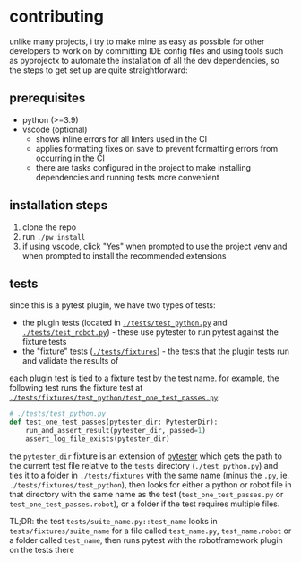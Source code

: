 # contributing

unlike many projects, i try to make mine as easy as possible for other developers to work on by committing IDE config files and using tools such as pyprojectx to automate the installation of all the dev dependencies, so the steps to get set up are quite straightforward:

## prerequisites

- python (>=3.9)
- vscode (optional)
  - shows inline errors for all linters used in the CI
  - applies formatting fixes on save to prevent formatting errors from occurring in the CI
  - there are tasks configured in the project to make installing dependencies and running tests more convenient

## installation steps

1. clone the repo
2. run `./pw install`
3. if using vscode, click "Yes" when prompted to use the project venv and when prompted to install the recommended extensions

## tests

since this is a pytest plugin, we have two types of tests:

- the plugin tests (located in [`./tests/test_python.py`](./tests/test_python.py) and [`./tests/test_robot.py`](./tests/test_robot.py)) - these use pytester to run pytest against the fixture tests
- the "fixture" tests ([`./tests/fixtures`](./tests/fixtures)) - the tests that the plugin tests run and validate the results of

each plugin test is tied to a fixture test by the test name. for example, the following test runs the fixture test at [`./tests/fixtures/test_python/test_one_test_passes.py`](./tests/fixtures/test_python/test_one_test_passes.py):

```py
# ./tests/test_python.py
def test_one_test_passes(pytester_dir: PytesterDir):
    run_and_assert_result(pytester_dir, passed=1)
    assert_log_file_exists(pytester_dir)
```

the `pytester_dir` fixture is an extension of [pytester](https://docs.pytest.org/en/7.1.x/reference/reference.html#pytester) which gets the path to the current test file relative to the `tests` directory (`./test_python.py`) and ties it to a folder in `./tests/fixtures` with the same name (minus the `.py`, ie. `./tests/fixtures/test_python`), then looks for either a python or robot file in that directory with the same name as the test (`test_one_test_passes.py` or `test_one_test_passes.robot`), or a folder if the test requires multiple files.

TL;DR: the test `tests/suite_name.py::test_name` looks in `tests/fixtures/suite_name` for a file called `test_name.py`, `test_name.robot` or a folder called `test_name`, then runs pytest with the robotframework plugin on the tests there
